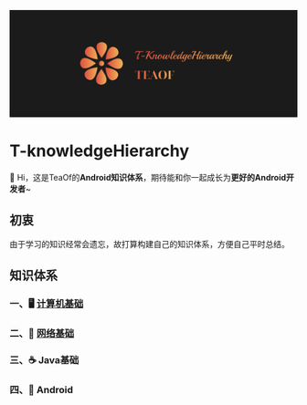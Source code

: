 ![cover](https://github.com/mCyp/T-KnowledgeHierarchy/blob/master/image/cover.png)

# T-knowledgeHierarchy

🌴 Hi，这是TeaOf的**Android知识体系**，期待能和你一起成长为**更好的Android开发者**~

## 初衷

由于学习的知识经常会遗忘，故打算构建自己的知识体系，方便自己平时总结。

## 知识体系

### 一、🖥 [计算机基础]()

### 二、📲 [网络基础](https://github.com/mCyp/T-KnowledgeHierarchy/blob/master/计算机网络/计算机网络.md)

### 三、☕️ Java基础

### 四、🤖 Android


